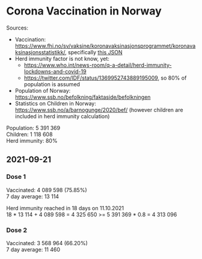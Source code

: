 # Corona Vaccination in Norway

Sources:

- Vaccination: <https://www.fhi.no/sv/vaksine/koronavaksinasjonsprogrammet/koronavaksinasjonsstatistikk/>, specifically [this JSON](https://www.fhi.no/api/chartdata/api/99119)
- Herd immunity factor is not know, yet:
  - <https://www.who.int/news-room/q-a-detail/herd-immunity-lockdowns-and-covid-19>
  - <https://twitter.com/IDF/status/1369952743889195009>, so 80% of population is assumed
- Population of Norway: <https://www.ssb.no/befolkning/faktaside/befolkningen>
- Statistics on Children in Norway: https://www.ssb.no/a/barnogunge/2020/bef/ (however children are included in herd immunity calculation)

Population: 5 391 369  
Children: 1 118 608  
Herd immunity: 80%  

## 2021-09-21

### Dose 1

Vaccinated: 4 089 598 (75.85%)  
7 day average: 13 114

Herd immunity reached in 18 days on 11.10.2021  
18 * 13 114 + 4 089 598 = 4 325 650 >= 5 391 369 * 0.8 = 4 313 096

### Dose 2

Vaccinated: 3 568 964 (66.20%)  
7 day average: 11 460

